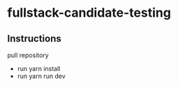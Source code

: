 # fullstack-candidate-testing

## Instructions

pull repository
- run yarn install
- run yarn run dev

